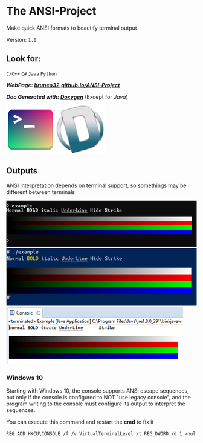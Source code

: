 # The ANSI-Project
Make quick ANSI formats to beautify terminal output

Version: `1.0`


## Look for:
[`C/C++`](https://bruneo32.github.io/ANSI-Project/C)
[`C#`](https://bruneo32.github.io/ANSI-Project/CS)
[`Java`](https://bruneo32.github.io/ANSI-Project/Java)
[`Python`](https://bruneo32.github.io/ANSI-Project/Python)


***WebPage: [bruneo32.github.io/ANSI-Project](https://bruneo32.github.io/ANSI-Project)***

***Doc Generated with: [Doxygen](https://www.doxygen.nl/index.html)*** (Except for *Java*)


[![logo](assets/logo.png)](https://bruneo32.github.io/ANSI-Project)
[![doxygen](assets/doxygen.png)](https://www.doxygen.nl/index.html)


## Outputs
ANSI interpretation depends on terminal support, so somethings may be different between terminals

![output](assets/exoutput.png)
![output](assets/exoutput2.png)
![output](assets/exoutput3.png)


### Windows 10
Starting with Windows 10, the console supports ANSI escape sequences, but only if the console is configured to NOT "use legacy console", and the program writing to the console must configure its output to interpret the sequences.

You can execute this command and restart the **cmd** to fix it
```
REG ADD HKCU\CONSOLE /f /v VirtualTerminalLevel /t REG_DWORD /d 1 >nul
```
